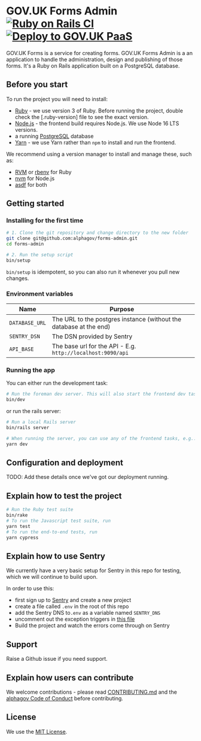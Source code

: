 # GOV.UK Forms Admin [![Ruby on Rails CI](https://github.com/alphagov/forms-admin/actions/workflows/rubyonrails.yml/badge.svg)](https://github.com/alphagov/forms-admin/actions/workflows/rubyonrails.yml) [![Deploy to GOV.UK PaaS](https://github.com/alphagov/forms-admin/actions/workflows/deploy.yml/badge.svg)](https://github.com/alphagov/forms-admin/actions/workflows/deploy.yml)

GOV.UK Forms is a service for creating forms. GOV.UK Forms Admin is a an application to handle the administration, design and publishing of those forms. It's a Ruby on Rails application built on a PostgreSQL database.

## Before you start

To run the project you will need to install:

- [Ruby](https://www.ruby-lang.org/en/) - we use version 3 of Ruby. Before running the project, double check the [.ruby-version] file to see the exact version.
- [Node.js](https://nodejs.org/en/) - the frontend build requires Node.js. We use Node 16 LTS versions.
- a running [PostgreSQL](https://www.postgresql.org/) database
- [Yarn](https://yarnpkg.com/) - we use Yarn rather than `npm` to install and run the frontend.

We recommend using a version manager to install and manage these, such as:

- [RVM](https://rvm.io/) or [rbenv](https://github.com/rbenv/rbenv) for Ruby
- [nvm](https://github.com/nvm-sh/nvm) for Node.js
- [asdf](https://github.com/asdf-vm/asdf) for both

## Getting started

### Installing for the first time

```bash
# 1. Clone the git repository and change directory to the new folder
git clone git@github.com:alphagov/forms-admin.git
cd forms-admin

# 2. Run the setup script
bin/setup
```

`bin/setup` is idempotent, so you can also run it whenever you pull new changes.

### Environment variables

| Name           | Purpose                                                            |
| -------------- | ------------------------------------------------------------------ |
| `DATABASE_URL` | The URL to the postgres instance (without the database at the end) |
| `SENTRY_DSN`   | The DSN provided by Sentry                                         |
| `API_BASE`     | The base url for the API - E.g. `http://localhost:9090/api`        |

### Running the app

You can either run the development task:

```bash
# Run the foreman dev server. This will also start the frontend dev task
bin/dev
```

or run the rails server:

```bash
# Run a local Rails server
bin/rails server

# When running the server, you can use any of the frontend tasks, e.g.:
yarn dev
```

## Configuration and deployment

TODO: Add these details once we've got our deployment running.

## Explain how to test the project

```bash
# Run the Ruby test suite
bin/rake
# To run the Javascript test suite, run
yarn test
# To run the end-to-end tests, run
yarn cypress
```

## Explain how to use Sentry

We currently have a very basic setup for Sentry in this repo for testing, which we will continue to build upon.

In order to use this:

- first sign up to [Sentry](https://sentry.io) and create a new project
- create a file called `.env` in the root of this repo
- add the Sentry DNS to`.env` as a variable named `SENTRY_DNS`
- uncomment out the exception triggers in [this file](config/initializers/sentry.rb)
- Build the project and watch the errors come through on Sentry

## Support

Raise a Github issue if you need support.

## Explain how users can contribute

We welcome contributions - please read [CONTRIBUTING.md](CONTRIBUTING.md) and the [alphagov Code of Conduct](https://github.com/alphagov/.github/blob/main/CODE_OF_CONDUCT.md) before contributing.

## License

We use the [MIT License](https://opensource.org/licenses/MIT).
